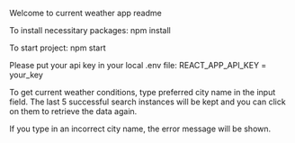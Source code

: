 Welcome to current weather app readme

To install necessitary packages:
npm install

To start project:
npm start

Please put your api key in your local .env file:
REACT_APP_API_KEY = your_key

To get current weather conditions, type preferred city name in the input field.
The last 5 successful search instances will be kept and you can click on them to retrieve the data again.

If you type in an incorrect city name, the error message will be shown.
